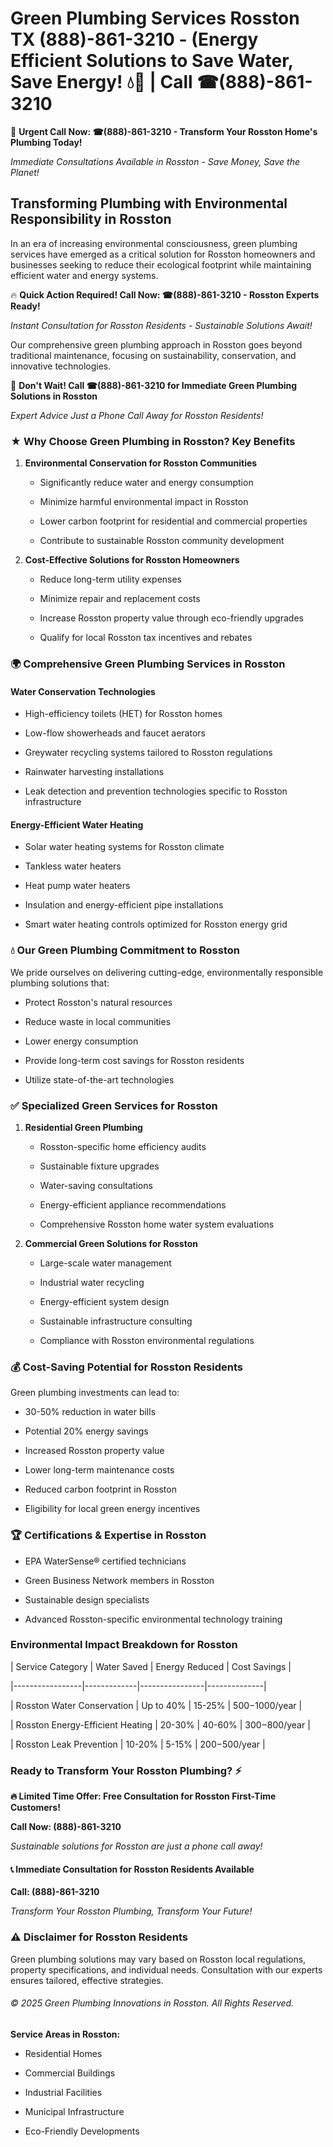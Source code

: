 # Green Plumbing Services Rosston TX (888)-861-3210 - (Energy Efficient Solutions to Save Water, Save Energy! 💧🌿 | Call ☎(888)-861-3210

🚨 **Urgent Call Now: ☎(888)-861-3210 - Transform Your Rosston Home's Plumbing Today!**
*Immediate Consultations Available in Rosston - Save Money, Save the Planet!*

## Transforming Plumbing with Environmental Responsibility in Rosston

In an era of increasing environmental consciousness, green plumbing services have emerged as a critical solution for Rosston homeowners and businesses seeking to reduce their ecological footprint while maintaining efficient water and energy systems. 

🔥 **Quick Action Required! Call Now: ☎(888)-861-3210 - Rosston Experts Ready!**
*Instant Consultation for Rosston Residents - Sustainable Solutions Await!*

Our comprehensive green plumbing approach in Rosston goes beyond traditional maintenance, focusing on sustainability, conservation, and innovative technologies.

🚨 **Don't Wait! Call ☎(888)-861-3210 for Immediate Green Plumbing Solutions in Rosston**
*Expert Advice Just a Phone Call Away for Rosston Residents!*

### ★ Why Choose Green Plumbing in Rosston? Key Benefits

1. **Environmental Conservation for Rosston Communities** 
   - Significantly reduce water and energy consumption
   - Minimize harmful environmental impact in Rosston
   - Lower carbon footprint for residential and commercial properties
   - Contribute to sustainable Rosston community development

2. **Cost-Effective Solutions for Rosston Homeowners** 
   - Reduce long-term utility expenses
   - Minimize repair and replacement costs
   - Increase Rosston property value through eco-friendly upgrades
   - Qualify for local Rosston tax incentives and rebates

### 🌍 Comprehensive Green Plumbing Services in Rosston

#### Water Conservation Technologies
- High-efficiency toilets (HET) for Rosston homes
- Low-flow showerheads and faucet aerators
- Greywater recycling systems tailored to Rosston regulations
- Rainwater harvesting installations
- Leak detection and prevention technologies specific to Rosston infrastructure

#### Energy-Efficient Water Heating
- Solar water heating systems for Rosston climate
- Tankless water heaters
- Heat pump water heaters
- Insulation and energy-efficient pipe installations
- Smart water heating controls optimized for Rosston energy grid

### 💧 Our Green Plumbing Commitment to Rosston

We pride ourselves on delivering cutting-edge, environmentally responsible plumbing solutions that:
- Protect Rosston's natural resources
- Reduce waste in local communities
- Lower energy consumption
- Provide long-term cost savings for Rosston residents
- Utilize state-of-the-art technologies

### ✅ Specialized Green Services for Rosston

1. **Residential Green Plumbing**
   - Rosston-specific home efficiency audits
   - Sustainable fixture upgrades
   - Water-saving consultations
   - Energy-efficient appliance recommendations
   - Comprehensive Rosston home water system evaluations

2. **Commercial Green Solutions for Rosston**
   - Large-scale water management
   - Industrial water recycling
   - Energy-efficient system design
   - Sustainable infrastructure consulting
   - Compliance with Rosston environmental regulations

### 💰 Cost-Saving Potential for Rosston Residents

Green plumbing investments can lead to:
- 30-50% reduction in water bills
- Potential 20% energy savings
- Increased Rosston property value
- Lower long-term maintenance costs
- Reduced carbon footprint in Rosston
- Eligibility for local green energy incentives

### 🏆 Certifications & Expertise in Rosston

- EPA WaterSense® certified technicians
- Green Business Network members in Rosston
- Sustainable design specialists
- Advanced Rosston-specific environmental technology training

### Environmental Impact Breakdown for Rosston

| Service Category | Water Saved | Energy Reduced | Cost Savings |
|-----------------|-------------|----------------|--------------|
| Rosston Water Conservation | Up to 40% | 15-25% | $500-$1000/year |
| Rosston Energy-Efficient Heating | 20-30% | 40-60% | $300-$800/year |
| Rosston Leak Prevention | 10-20% | 5-15% | $200-$500/year |

### Ready to Transform Your Rosston Plumbing? ⚡

**🔥 Limited Time Offer: Free Consultation for Rosston First-Time Customers!**

**Call Now: (888)-861-3210**
*Sustainable solutions for Rosston are just a phone call away!*

#### 📞 Immediate Consultation for Rosston Residents Available

**Call: (888)-861-3210**
*Transform Your Rosston Plumbing, Transform Your Future!*

### ⚠️ Disclaimer for Rosston Residents

Green plumbing solutions may vary based on Rosston local regulations, property specifications, and individual needs. Consultation with our experts ensures tailored, effective strategies.

###### © 2025 Green Plumbing Innovations in Rosston. All Rights Reserved.

**Service Areas in Rosston:** 
- Residential Homes
- Commercial Buildings
- Industrial Facilities
- Municipal Infrastructure
- Eco-Friendly Developments
